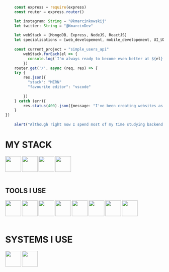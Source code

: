 ```about_me.ts
    const express = require(express)
    const router = express.router()

    let instagram: String = "@kmarcinkowskij"
    let twitter: String = "@KmarcinDev"
    
    let webStack = [MongoDB, Express, NodeJS, ReactJS]
    let specialisations = [web_developement, mobile_developement, UI_UX_Design]
    
    const current_project = "simple_users_api"
        webStack.forEach(el => {
          console.log(`I'm always ready to become even better at ${el}!`);
        })
    router.get('/', async (req, res) => {
    try {
        res.json({
          "stack": "MERN"
          "favourite editor": "vscode"
          
        })
    } catch (err){
        res.status(400).json({message: "I've been creating websites as a freelance frontend developer for nearly 4 years"})
    }
})
    
    alert("Although right now I spend most of my time studying backend developement")

```

<h1>MY STACK</h1>
<img align="left" height="50" width="50" src="https://cdn.jsdelivr.net/gh/devicons/devicon/icons/mongodb/mongodb-original.svg" />
<img align="left" height="50" width="50" src="https://cdn.jsdelivr.net/gh/devicons/devicon/icons/express/express-original.svg" />
<img align="left" height="50" width="50" src="https://cdn.jsdelivr.net/gh/devicons/devicon/icons/react/react-original.svg" />
<img align="left" height="50" width="50" src="https://cdn.jsdelivr.net/gh/devicons/devicon/icons/nodejs/nodejs-plain.svg" />
<br></br>
<br></br>
<h2>TOOLS I USE</h2>
<img align="left" height="50" width="50" src="https://cdn.jsdelivr.net/gh/devicons/devicon/icons/vscode/vscode-original.svg" />
<img align="left" height="50" width="50" src="https://cdn.simpleicons.org/insomnia" />
<img align="left" height="50" width="50" src="https://cdn.jsdelivr.net/gh/devicons/devicon/icons/sass/sass-original.svg" />
<img align="left" height="50" width="50" src="https://cdn.jsdelivr.net/gh/devicons/devicon/icons/typescript/typescript-original.svg" />
<img align="left" height="50" width="50" src="https://cdn.jsdelivr.net/gh/devicons/devicon/icons/photoshop/photoshop-plain.svg" />
<img align="left" height="50" width="50" src="https://cdn.simpleicons.org/adobecreativecloud" />
<img align="left" height="50" width="50" src="https://cdn.simpleicons.org/stackoverflow" />
<img align="left" height="50" width="50" src="https://cdn.jsdelivr.net/gh/devicons/devicon/icons/blender/blender-original.svg" />

<br></br>
<br></br>
<h1>SYSTEMS I USE</h2>
<img align="left" height="50" width="50" src="https://cdn.simpleicons.org/zorin" />
<img align="left" height="50" width="50" src="https://cdn.jsdelivr.net/gh/devicons/devicon/icons/windows8/windows8-original.svg" />
          


          
                    
          
          
                                                                   
